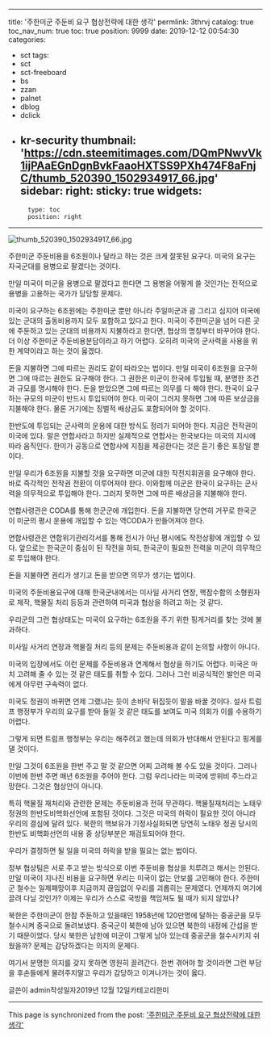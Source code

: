 
---
title: '주한미군 주둔비 요구 협상전략에 대한 생각'
permlink: 3thrvj
catalog: true
toc_nav_num: true
toc: true
position: 9999
date: 2019-12-12 00:54:30
categories:
- sct
tags:
- sct
- sct-freeboard
- bs
- zzan
- palnet
- dblog
- dclick
- kr-security
thumbnail: 'https://cdn.steemitimages.com/DQmPNwvVk1ijPAaEGnDgnBvkFaaoHXTSS9PXh474F8aFnjC/thumb_520390_1502934917_66.jpg'
sidebar:
    right:
        sticky: true
widgets:
    -
        type: toc
        position: right
---


![thumb_520390_1502934917_66.jpg](https://cdn.steemitimages.com/DQmPNwvVk1ijPAaEGnDgnBvkFaaoHXTSS9PXh474F8aFnjC/thumb_520390_1502934917_66.jpg)

주한미군 주둔비용을 6조원이나 달라고 하는 것은 크게 잘못된 요구다. 미국의 요구는 자국군대를 용병으로 팔겠다는 것이다.

만일 미국이 미군을 용병으로 팔겠다고 한다면 그 용병을 어떻게 쓸 것인가는 전적으로 용병을 고용하는 국가가 담당할 문제다.

미국이 요구하는 6조원에는 주한미군 뿐만 아니라 주일미군과 괌 그리고 심지어 미국에 있는 군대의 출동비용까지 모두 포함하고 있다고 한다. 미국이 주한미군을 넘어 다른 곳에 주둔하고 있는 군대의 비용까지 지불하라고 한다면, 협상의 명칭부터 바꾸어야 한다. 더 이상 주한미군 주둔비용분담이라고 하기 어렵다. 오히려 미국의 군사력을 사용을 위한 계약이라고 하는 것이 옳겠다.

돈을 지불하면 그에 따르는 권리도 같이 따라오는 법이다. 만일 미국이 6조원을 요구하면 그에 따르는 권한도 요구해야 한다. 그 권한은 미군이 한국에 투입될 때, 분명한 조건과 규모를 명시해야 한다. 돈을 받았으면 그에 따르는 의무를 다 해야 한다. 한국이 요구하는 규모의 미군이 반드시 투입되어야 한다. 미국이 그러지 못하면 그에 따른 보상금을 지불해야 한다. 물론 거기에는 징벌적 배상금도 포함되어야 할 것이다.

한반도에 투입되는 군사력의 운용에 대한 방식도 정리가 되어야 한다. 지금은 전작권이 미국에 있다. 말은 연합사라고 하지만 실제적으로 연합사는 한국보다는 미국의 지시에 따라 움직인다. 한미가 공동으로 연합사에 지침을 제공한다는 것은 듣기 좋은 포장일 뿐이다.

만일 우리가 6조원을 지불할 것을 요구하면 미군에 대한 작전지휘권을 요구해야 한다. 바로 즉각적인 전작권 전환이 이루어져야 한다. 이와함께 미군은 한국이 요구하는 군사력을 의무적으로 투입해야 한다. 그러지 못하면 그에 따른 배상금을 지불해야 한다.

연합사령관은 CODA를 통해 한군군에 개입한다. 돈을 지불하면 당연히 거꾸로 한국군이 미군의 평시 운용에 개입할 수 있는 역CODA가 만들어져야 한다.

연합사령관은 연합위기관리각서를 통해 전시가 아닌 평시에도 작전상황에 개입할 수 있다. 앞으로는 한국군이 중심이 된 작전을 하되, 한국군이 필요한 전력을 미군이 의무적으로 투입해야 한다.

돈을 지불하면 권리가 생기고 돈을 받으면 의무가 생기는 법이다.

미국의 주둔비용요구에 대해 한국군내에서는 미사일 사거리 연장, 핵잠수함의 소형원자로 제작, 핵물질 처리 등등과 관련하여 미국과 협상을 하려고 하는 것 같다.

우리군의 그런 협상태도는 미국이 요구하는 6조원을 주기 위한 핑게거리를 찾는 것에 불과하다.

미사일 사거리 연장과 핵물질 처리 등의 문제는 주둔비용과 같이 논의할 사항이 아니다.

미국의 입장에서도 이런 문제를 주둔비용과 연계해서 협상을 하기도 어렵다. 미국은 마치 고려해 줄 수 있는 것 같은 태도를 취할 수 있다. 그러나 그런 비공식적인 발언은 미국에게 아무런 구속력이 없다.

미국도 정권이 바뀌면 언제 그랬냐는 듯이 손바닥 뒤집듯이 말을 바꿀 것이다. 설사 트럼프 행정부가 우리의 요구를 받아 들일 것 같은 태도를 보여도 미국 의회가 이를 수용하기 어렵다.

그렇게 되면 트럼프 행정부는 우리는 해주려고 했는데 의회가 반대해서 안된다고 핑게를 댈 것이다.

만일 그것이 6조원을 한번 주고 말 것 같으면 어찌 고려해 볼 수도 있을 것이다. 그러나 이번에 한번 주면 매년 6조원을 주어야 한다. 그럼 우리나라는 미국에 방위비 주느라고 망한다. 그것은 협상안이 아니다.

특히 핵물질 재처리와 관련한 문제는 주둔비용과 전혀 무관하다. 핵물질재처리는 노태우정권의 한반도비핵화선언에 포함된 것이다. 그것은 미국의 허락이 필요한 것이 아니라 우리의 결심에 달려 있다. 북한의 핵보유가 기정사실화되면 당연히 노태우 정권 당시의 한반도 비핵화선언의 내용 중 상당부분은 재검토되어야 한다.

우리가 결정하면 될 일을 미국의 허락을 받을 필요는 없는 법이다.

정부 협상팀은 서로 주고 받는 방식으로 이번 주둔비용 협상을 치루려고 해서는 안된다. 만일 미국이 지나친 비용을 요구하면 우리는 미국이 없는 안보를 고민해야 한다. 주한미군 철수는 일제패망이후 지금까지 끊임없이 우리를 괴롭히는 문제였다. 언제까지 여기에 끌려 다닐 것인가? 이제는 우리가 스스로 국방을 책임져도 될 때가 되지 않았나?

북한은 주한미군이 한참 주둔하고 있을때인 1958년에 120만명에 달하는 중공군을 모두 철수시켜 중국으로 돌려보냈다. 중국군이 북한에 남아 있으면 북한의 내정에 간섭을 받기 때문이었다. 당시 북한은 남한에 미군이 그렇게 남아 있는데 중공군을 철수시키지 쉬웠을까? 문제는 감당하겠다는 의지의 문제다.

여기서 분명한 의지를 갖지 못하면 영원히 끌려간다. 한번 겪어야 할 것이라면 그런 부담을 후손들에게 물려주지말고 우리가 감당하고 이겨나가는 것이 옳다.

글쓴이 admin작성일자2019년 12월 12일카테고리한미

- - -

This page is synchronized from the post: ['주한미군 주둔비 요구 협상전략에 대한 생각'](https://steemit.com/@oldstone/3thrvj)
